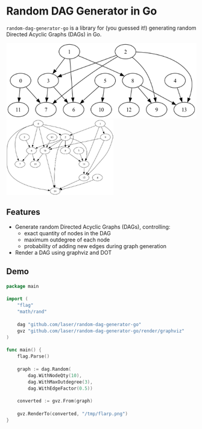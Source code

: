 # Random DAG Generator in Go

`random-dag-generator-go` is a library for (you guessed it!) generating random 
Directed Acyclic Graphs (DAGs) in Go.

<p float="left">
<img src="./public/img/dag-a.png" height="200" alt="DAG A">
<img src="./public/img/dag-b.png" height="200" alt="DAG B">
</p>

## Features

- Generate random Directed Acyclic Graphs (DAGs), controlling:
  - exact quantity of nodes in the DAG
  - maximum outdegree of each node
  - probability of adding new edges during graph generation
- Render a DAG using graphviz and DOT

## Demo

```go
package main

import (
	"flag"
	"math/rand"

	dag "github.com/laser/random-dag-generator-go"
	gvz "github.com/laser/random-dag-generator-go/render/graphviz"
)

func main() {
	flag.Parse()

	graph := dag.Random(
		dag.WithNodeQty(10),
		dag.WithMaxOutdegree(3),
		dag.WithEdgeFactor(0.5))

	converted := gvz.From(graph)

	gvz.RenderTo(converted, "/tmp/flarp.png")
}
```
